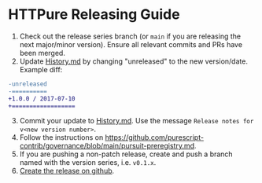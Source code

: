 # HTTPure Releasing Guide

1. Check out the release series branch (or `main` if you are releasing the next 
   major/minor version). Ensure all relevant commits and PRs have been merged.
2. Update [History.md](./History.md) by changing "unreleased" to the new
   version/date.  Example diff:
```diff
-unreleased
-==========
+1.0.0 / 2017-07-10
+==================
```
3. Commit your update to [History.md](./History.md). Use the message `Release
   notes for v<new version number>`.
4. Follow the instructions on
   https://github.com/purescript-contrib/governance/blob/main/pursuit-preregistry.md.
5. If you are pushing a non-patch release, create and push a branch named with
   the version series, i.e. `v0.1.x`.
6. [Create the release on
   github](https://github.com/citizennet/purescript-httpure/releases/new).
